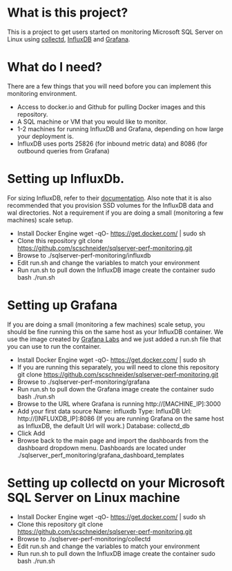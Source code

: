 # What is this project?

This is a project to get users started on monitoring Microsoft SQL Server on Linux using [collectd](https://collectd.org/), [InfluxDB](https://www.influxdata.com/) and [Grafana](https://grafana.com/).

# What do I need?

There are a few things that you will need bofore you can implement this monitoring environment.

- Access to docker.io and Github for pulling Docker images and this repository.
- A SQL machine or VM that you would like to monitor.
- 1-2 machines for running InfluxDB and Grafana, depending on how large your deployment is.
- InfluxDB uses ports 25826 (for inbound metric data) and 8086 (for outbound queries from Grafana)

# Setting up InfluxDb.

For sizing InfluxDB, refer to their [documentation](https://docs.influxdata.com/influxdb/v1.2/guides/hardware_sizing/#general-hardware-guidelines-for-a-single-node). Also note that it is also recommended that you provision SSD volumes for the InfluxDB data and wal directories. Not a requirement if you are doing a small (monitoring a few machines) scale setup.

- Install Docker Engine
  wget -qO- https://get.docker.com/ | sudo sh
- Clone this repository
  git clone https://github.com/scschneider/sqlserver-perf-monitoring.git
- Browse to ./sqlserver-perf-monitoring/influxdb
- Edit run.sh and change the variables to match your environment
- Run run.sh to pull down the InfluxDB image create the container
  sudo bash ./run.sh
  
# Setting up Grafana

If you are doing a small (monitoring a few machines) scale setup, you should be fine running this on the same host as your InfluxDB container. We use the image created by [Grafana Labs](http://docs.grafana.org/installation/docker/) and we just added a run.sh file that you can use to run the container.

- Install Docker Engine
  wget -qO- https://get.docker.com/ | sudo sh
- If you are running this separately, you will need to clone this repository
  git clone https://github.com/scschneider/sqlserver-perf-monitoring.git
- Browse to ./sqlserver-perf-monitoring/grafana
- Run run.sh to pull down the Grafana image create the container
  sudo bash ./run.sh
- Browse to the URL where Grafana is running http://[MACHINE_IP]:3000
- Add your first data source
   Name: influxdb
   Type: InfluxDB
   Url: http://[INFLUXDB_IP]:8086 (If you are running Grafana on the same host as InfluxDB, the default Url will work.)
   Database: collectd_db
- Click Add
- Browse back to the main page and import the dashboards from the dashboard dropdown menu.
  Dashboards are located under ./sqlserver_perf_monitoring/grafana_dashboard_templates
  
# Setting up collectd on your Microsoft SQL Server on Linux machine

- Install Docker Engine
  wget -qO- https://get.docker.com/ | sudo sh
- Clone this repository
  git clone https://github.com/scschneider/sqlserver-perf-monitoring.git
- Browse to ./sqlserver-perf-monitoring/collectd
- Edit run.sh and change the variables to match your environment
- Run run.sh to pull down the InfluxDB image create the container
  sudo bash ./run.sh
